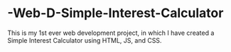 # -Web-D-Simple-Interest-Calculator
This is my 1st ever web development project, in which I have created a Simple Interest Calculator using HTML, JS, and CSS.
